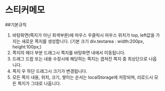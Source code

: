 # 스티커메모

##기본규칙
1. 바탕화면(쪽지가 아닌 회색부분)에 마우스 우클릭시 마우스 위치가 top, left값을 가지는 새로운 쪽지를 생성합니다. (기본 크기 div.textarea : width:200px, height:100px;)
2. 쪽지의 헤더 부분 드래그시 쪽지를 바탕화면 내에서 이동됩니다.
3. 드래그 드랍 또는 내용 수정시에 해당하는 쪽지는 겹쳐진 쪽지 중 최상단으로 나옵니다.
4. 쪽지 우 하단 드래그시 크기가 변경됩니다.
5. 모든 쪽지 내용, 위치, 크기, 쌓이는 순서는 localStorage에 저장되며, 리로드시 모든 쪽지가 그대로 나옵니다.
